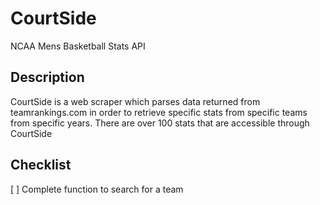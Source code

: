 # CourtSide
NCAA Mens Basketball Stats API

## Description
CourtSide is a web scraper which parses data returned from teamrankings.com in order to retrieve specific stats from specific teams from specific years. There are over 100 stats that are accessible through CourtSide

## Checklist
[ ] Complete function to search for a team

